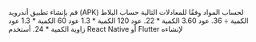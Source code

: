  قم بإنشاء تطبيق أندرويد (APK) لحساب المواد وفقًا للمعادلات التالية
حساب البلاط       الكمية  ÷ 36.
عود 3.60           الكمية  * 22.
عود 120            الكمية   * 1.3
عود  60            الكمية   * 1.3
 عود زاوية         الكمية   * 24.
 أستخدم React Native أو Flutter لإنشاءه 
